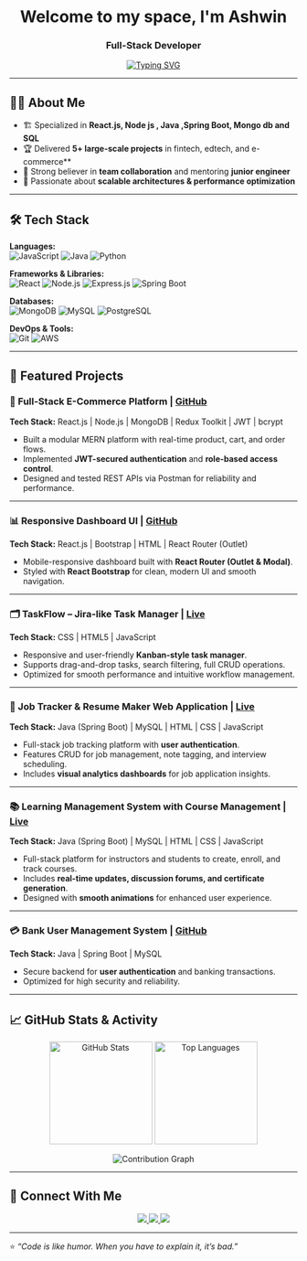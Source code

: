 <!-- Hero Banner -->

<h1 align="center">Welcome to my space, I'm Ashwin</h1>
<h3 align="center">
 Full-Stack Developer 
</h3>

<!-- Typing Animation -->
<p align="center">
  <a href="https://git.io/typing-svg">
    <img src="https://readme-typing-svg.herokuapp.com?size=24&duration=4000&color=00BFFF&center=true&vCenter=true&width=800&lines=Passionate+about+Clean+Code+%26+Best+Practices;Building+Scalable+High-Performance+Applications;Lifelong+Learner+in+AI+%26+Cloud+Tech;Advocate+for+Agile+%26+Modern+Development;Turning+Ideas+into+Real-World+Solutions" alt="Typing SVG" />
  </a>
</p>



---

## 👨‍💻 About Me
- 🏗 Specialized in **React.js, Node js , Java ,Spring Boot, Mongo db and SQL**
- 🏆 Delivered **5+ large-scale projects** in fintech, edtech, and e-commerce**
- 🤝 Strong believer in **team collaboration** and mentoring **junior engineer**
- 🚀 Passionate about **scalable architectures & performance optimization**

---

## 🛠 Tech Stack

**Languages:**  
![JavaScript](https://img.shields.io/badge/JavaScript-F7DF1E?style=for-the-badge&logo=javascript&logoColor=black)
![Java](https://img.shields.io/badge/Java-ED8B00?style=for-the-badge&logo=java&logoColor=white)
![Python](https://img.shields.io/badge/Python-3776AB?style=for-the-badge&logo=python&logoColor=white)

**Frameworks & Libraries:**  
![React](https://img.shields.io/badge/React-20232A?style=for-the-badge&logo=react&logoColor=61DAFB)
![Node.js](https://img.shields.io/badge/Node.js-339933?style=for-the-badge&logo=nodedotjs&logoColor=white)
![Express.js](https://img.shields.io/badge/Express.js-000000?style=for-the-badge&logo=express&logoColor=white)
![Spring Boot](https://img.shields.io/badge/Spring_Boot-6DB33F?style=for-the-badge&logo=springboot&logoColor=white)

**Databases:**  
![MongoDB](https://img.shields.io/badge/MongoDB-4EA94B?style=for-the-badge&logo=mongodb&logoColor=white)
![MySQL](https://img.shields.io/badge/MySQL-005C84?style=for-the-badge&logo=mysql&logoColor=white)
![PostgreSQL](https://img.shields.io/badge/PostgreSQL-316192?style=for-the-badge&logo=postgresql&logoColor=white)

**DevOps & Tools:**  
![Git](https://img.shields.io/badge/Git-F05032?style=for-the-badge&logo=git&logoColor=white)
![AWS](https://img.shields.io/badge/AWS-232F3E?style=for-the-badge&logo=amazonaws&logoColor=white)

---

## 📂 Featured Projects

### 🛒 Full-Stack E-Commerce Platform | [GitHub](https://github.com/ashwin071203/Full-Stack-E-commerce-Platform-with-Admin-Dashboard)
**Tech Stack:** React.js | Node.js | MongoDB | Redux Toolkit | JWT | bcrypt  
- Built a modular MERN platform with real-time product, cart, and order flows.  
- Implemented **JWT-secured authentication** and **role-based access control**.  
- Designed and tested REST APIs via Postman for reliability and performance.  

---

### 📊 Responsive Dashboard UI | [GitHub](https://github.com/ashwin071203/dashboard_figma_UI)
**Tech Stack:** React.js | Bootstrap | HTML | React Router (Outlet)  
- Mobile-responsive dashboard built with **React Router (Outlet & Modal)**.  
- Styled with **React Bootstrap** for clean, modern UI and smooth navigation.  

---

### 🗂 TaskFlow – Jira-like Task Manager | [Live](https://github.com/ashwin071203/taskflow-ui)
**Tech Stack:** CSS | HTML5 | JavaScript  
- Responsive and user-friendly **Kanban-style task manager**.  
- Supports drag-and-drop tasks, search filtering, full CRUD operations.  
- Optimized for smooth performance and intuitive workflow management.  

---

### 💼 Job Tracker & Resume Maker Web Application | [Live](https://github.com/ashwin071203/Jobify)
**Tech Stack:** Java (Spring Boot) | MySQL | HTML | CSS | JavaScript  
- Full-stack job tracking platform with **user authentication**.  
- Features CRUD for job management, note tagging, and interview scheduling.  
- Includes **visual analytics dashboards** for job application insights.  

---

### 📚 Learning Management System with Course Management | [Live](https://github.com/ashwin071203/Learning-Management-System-LMS-)
**Tech Stack:** Java (Spring Boot) | MySQL | HTML | CSS | JavaScript  
- Full-stack platform for instructors and students to create, enroll, and track courses.  
- Includes **real-time updates, discussion forums, and certificate generation**.  
- Designed with **smooth animations** for enhanced user experience.  

---

### 💳 Bank User Management System | [GitHub](https://github.com/ashwin071203/FullStack-Ecommerce-Shop-With-Payment-Gateway)
**Tech Stack:** Java | Spring Boot | MySQL  
- Secure backend for **user authentication** and banking transactions.  
- Optimized for high security and reliability.  

---

## 📈 GitHub Stats & Activity
<p align="center">
  <img src="https://github-readme-stats.vercel.app/api?username=ashwin071203&show_icons=true&theme=tokyonight" alt="GitHub Stats" height="180" />
  <img src="https://github-readme-stats.vercel.app/api/top-langs/?username=ashwin071203&layout=compact&theme=tokyonight" alt="Top Languages" height="180" />
</p>

<p align="center">
  <img src="https://github-readme-activity-graph.vercel.app/graph?username=ashwin071203&theme=react-dark" alt="Contribution Graph" />
</p>

---

## 🤝 Connect With Me
<p align="center">
  <a href="https://www.linkedin.com/in/ashwinkumar-s-553123240/">
    <img src="https://img.shields.io/badge/LinkedIn-0077B5?style=for-the-badge&logo=linkedin&logoColor=white"/>
  </a>
  <a href="mailto:ashwinsankar67@gmail.com">
    <img src="https://img.shields.io/badge/Email-D14836?style=for-the-badge&logo=gmail&logoColor=white"/>
  </a>
  <a href="https://glittery-pastelito-261a1e.netlify.app/">
    <img src="https://img.shields.io/badge/Portfolio-000000?style=for-the-badge&logo=react&logoColor=white"/>
  </a>
</p>

---

⭐ _“Code is like humor. When you have to explain it, it’s bad.”_  
